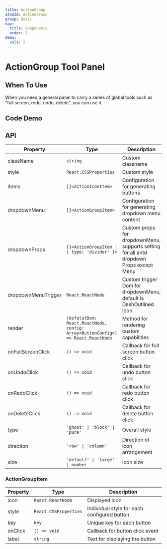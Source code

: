 ```yaml
---
title: ActionGroup
atomId: ActionGroup
group: Basic
nav:
  title: Components
  order: 2
demo:
  cols: 2
---
```


# ActionGroup Tool Panel

## When To Use

When you need a general panel to carry a series of global tools such as "full screen, redo, undo, delete", you can use it.

## Code Demo

<code src="./demos/basic.tsx" ></code> <code src="./demos/config.tsx" ></code> <code src="./demos/dropMenu.tsx" ></code> <code src="./demos/type.tsx" ></code> <code src="./demos/custom.tsx" ></code> <code src="./demos/withPanel.tsx" iframe></code>

## API

| Property            | Type                                                                            | Description                                                                             |
| ------------------- | ------------------------------------------------------------------------------- | --------------------------------------------------------------------------------------- |
| className           | `string`                                                                        | Custom classname                                                                        |
| style               | `React.CSSProperties`                                                           | Custom style                                                                            |
| items               | `[]<ActionIconItem>`                                                            | Configuration for generating buttons                                                    |
| dropdownMenu        | `[]<ActionGroupItem>`                                                           | Configuration for generating dropdown menu content                                      |
| dropdownProps       | `[]<ActionGroupItem \| { type: 'divider' }>`                                    | Custom props for dropdownMenu, supports setting for all antd dropdown Props except Menu |
| dropdownMenuTrigger | `React.ReactNode`                                                               | Custom trigger Dom for dropdownMenu, default is DashOutlined Icon                       |
| render              | `(defalutDom: React.ReactNode, config: Array<ButtonConfig>) => React.ReactNode` | Method for rendering custom capabilities                                                |
| onFullScreenClick   | `() => void`                                                                    | Callback for full screen button click                                                   |
| onUndoClick         | `() => void`                                                                    | Callback for undo button click                                                          |
| onRedoClick         | `() => void`                                                                    | Callback for redo button click                                                          |
| onDeleteClick       | `() => void`                                                                    | Callback for delete button click                                                        |
| type                | `'ghost' \| 'block' \| 'pure'`                                                  | Overall style                                                                           |
| direction           | `'row' \| 'column'`                                                             | Direction of icon arrangement                                                           |
| size                | `'default' \| 'large' \| number`                                                | Icon size                                                                               |

### ActionGroupItem

| Property | Type                  | Description                                 |
| -------- | --------------------- | ------------------------------------------- |
| icon     | `React.ReactNode`     | Displayed icon                              |
| style    | `React.CSSProperties` | Individual style for each configured button |
| key      | `key`                 | Unique key for each button                  |
| onClick  | `() => void`          | Callback for button click event             |
| label    | `string`              | Text for displaying the button              |
